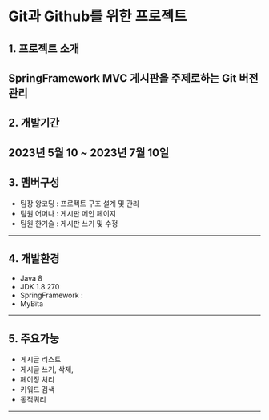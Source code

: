 # Git과 Github를 위한 프로젝트

## 1. 프로젝트 소개 
SpringFramework MVC 게시판을 주제로하는 Git 버전관리
---

## 2. 개발기간
2023년 5월 10 ~ 2023년 7월 10일
---

## 3. 맴버구성
* 팀장 왕코딩 : 프로젝트 구조 설계 및 관리
* 팀원 어머나 : 게시판 메인 페이지
* 팀원 한기술 : 게시판 쓰기 및 수정
---

## 4. 개발환경
* Java 8
* JDK 1.8.270
* SpringFramework :
* MyBita
---

## 5. 주요가눙
* 게시글 리스트
* 게시글 쓰기, 삭제,
* 페이징 처리
* 키워드 검색
* 동적쿼리
---
